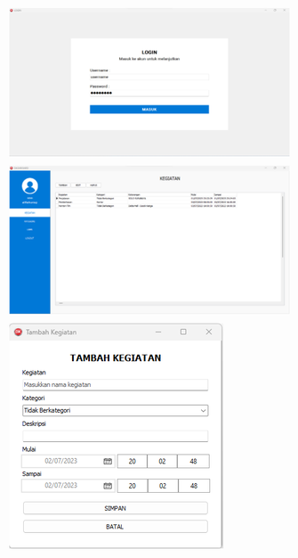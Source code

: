 ![alt text](https://github.com/aliffathurrisqi/DELPHI-PASCAL-KerjakuApp/blob/master/Doc/img/img-login.png?raw=true)

![alt text](https://github.com/aliffathurrisqi/DELPHI-PASCAL-KerjakuApp/blob/master/Doc/img/img-menu.png?raw=true)

![alt text](https://github.com/aliffathurrisqi/DELPHI-PASCAL-KerjakuApp/blob/master/Doc/img/img-job-add.png?raw=true)